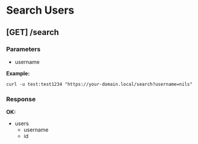 # Search Users

## [GET] /search

### Parameters

* username

**Example:**

```
curl -u test:test1234 "https://your-domain.local/search?username=nils"
```

### Response

**OK:**

* users
  * username
  * id